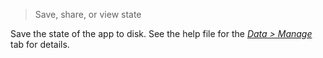 > Save, share, or view state

Save the state of the app to disk. See the help file for the <a href="https://radiant-rstats.github.io/docs/data/manage.html" target="_blank">_Data > Manage_</a> tab for details.
